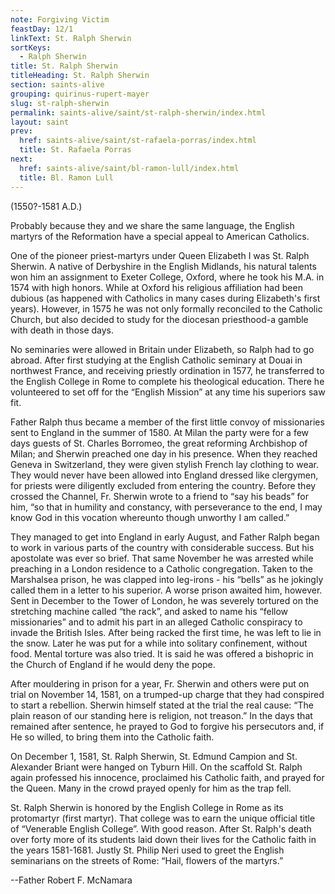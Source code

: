 ```yaml
---
note: Forgiving Victim
feastDay: 12/1
linkText: St. Ralph Sherwin
sortKeys:
  - Ralph Sherwin
title: St. Ralph Sherwin
titleHeading: St. Ralph Sherwin
section: saints-alive
grouping: quirinus-rupert-mayer
slug: st-ralph-sherwin
permalink: saints-alive/saint/st-ralph-sherwin/index.html
layout: saint
prev:
  href: saints-alive/saint/st-rafaela-porras/index.html
  title: St. Rafaela Porras
next:
  href: saints-alive/saint/bl-ramon-lull/index.html
  title: Bl. Ramon Lull
---
```

(1550?-1581 A.D.)

Probably because they and we share the same language, the English martyrs of the Reformation have a special appeal to American Catholics.

One of the pioneer priest-martyrs under Queen Elizabeth I was St. Ralph Sherwin. A native of Derbyshire in the English Midlands, his natural talents won him an assignment to Exeter College, Oxford, where he took his M.A. in 1574 with high honors. While at Oxford his religious affiliation had been dubious (as happened with Catholics in many cases during Elizabeth's first years). However, in 1575 he was not only formally reconciled to the Catholic Church, but also decided to study for the diocesan priesthood-a gamble with death in those days.

No seminaries were allowed in Britain under Elizabeth, so Ralph had to go abroad. After first studying at the English Catholic seminary at Douai in northwest France, and receiving priestly ordination in 1577, he transferred to the English College in Rome to complete his theological education. There he volunteered to set off for the “English Mission” at any time his superiors saw fit.

Father Ralph thus became a member of the first little convoy of missionaries sent to England in the summer of 1580. At Milan the party were for a few days guests of St. Charles Borromeo, the great reforming Archbishop of Milan; and Sherwin preached one day in his presence. When they reached Geneva in Switzerland, they were given stylish French lay clothing to wear. They would never have been allowed into England dressed like clergymen, for priests were diligently excluded from entering the country. Before they crossed the Channel, Fr. Sherwin wrote to a friend to “say his beads” for him, “so that in humility and constancy, with perseverance to the end, I may know God in this vocation whereunto though unworthy I am called.”

They managed to get into England in early August, and Father Ralph began to work in various parts of the country with considerable success. But his apostolate was ever so brief. That same November he was arrested while preaching in a London residence to a Catholic congregation. Taken to the Marshalsea prison, he was clapped into leg-irons - his “bells” as he jokingly called them in a letter to his superior. A worse prison awaited him, however. Sent in December to the Tower of London, he was severely tortured on the stretching machine called “the rack”, and asked to name his “fellow missionaries” and to admit his part in an alleged Catholic conspiracy to invade the British Isles. After being racked the first time, he was left to lie in the snow. Later he was put for a while into solitary confinement, without food. Mental torture was also tried. It is said he was offered a bishopric in the Church of England if he would deny the pope.

After mouldering in prison for a year, Fr. Sherwin and others were put on trial on November 14, 1581, on a trumped-up charge that they had conspired to start a rebellion. Sherwin himself stated at the trial the real cause: “The plain reason of our standing here is religion, not treason.” In the days that remained after sentence, he prayed to God to forgive his persecutors and, if He so willed, to bring them into the Catholic faith.

On December 1, 1581, St. Ralph Sherwin, St. Edmund Campion and St. Alexander Briant were hanged on Tyburn Hill. On the scaffold St. Ralph again professed his innocence, proclaimed his Catholic faith, and prayed for the Queen. Many in the crowd prayed openly for him as the trap fell.

St. Ralph Sherwin is honored by the English College in Rome as its protomartyr (first martyr). That college was to earn the unique official title of “Venerable English College”. With good reason. After St. Ralph's death over forty more of its students laid down their lives for the Catholic faith in the years 1581-1681. Justly St. Philip Neri used to greet the English seminarians on the streets of Rome: “Hail, flowers of the martyrs.”

\--Father Robert F. McNamara